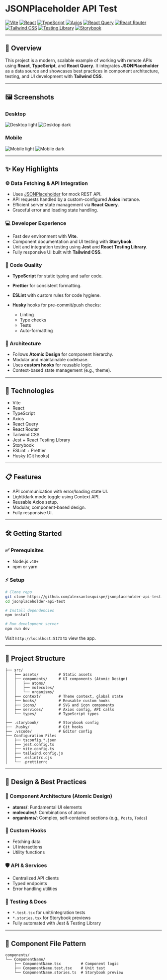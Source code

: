 # JSONPlaceholder API Test

[![Vite](https://img.shields.io/badge/Vite-646CFF?style=for-the-badge&logo=vite&logoColor=white)](https://vitejs.dev/)
[![React](https://img.shields.io/badge/React-20232A?style=for-the-badge&logo=react&logoColor=61DAFB)](https://react.dev/)
[![TypeScript](https://img.shields.io/badge/TypeScript-3178C6?style=for-the-badge&logo=typescript&logoColor=white)](https://www.typescriptlang.org/)
[![Axios](https://img.shields.io/badge/Axios-5A29E4?style=for-the-badge&logo=axios&logoColor=white)](https://axios-http.com/)
[![React Query](https://img.shields.io/badge/React_Query-FF4154?style=for-the-badge&logo=react-query&logoColor=white)](https://tanstack.com/query/latest)
[![React Router](https://img.shields.io/badge/React_Router-CA4245?style=for-the-badge&logo=react-router&logoColor=white)](https://reactrouter.com/)
[![Tailwind CSS](https://img.shields.io/badge/TailwindCSS-06B6D4?style=for-the-badge&logo=tailwindcss&logoColor=white)](https://tailwindcss.com/)
[![Testing Library](https://img.shields.io/badge/Testing_Library-E33332?style=for-the-badge&logo=testing-library&logoColor=white)](https://testing-library.com/)
[![Storybook](https://img.shields.io/badge/Storybook-FF4785?style=for-the-badge&logo=storybook&logoColor=white)](https://storybook.js.org/)

---

## 📌 Overview

This project is a modern, scalable example of working with remote APIs using **React**, **TypeScript**, and **React Query**. It integrates **JSONPlaceholder** as a data source and showcases best practices in component architecture, testing, and UI development with **Tailwind CSS**.

---

## 🖼️ Screenshots

### Desktop

![Desktop light](./screenshots/desk-light.png)
![Desktop dark](./screenshots/desk-dark.png)

### Mobile

![Mobile light](./screenshots/mobile-light.png)
![Mobile dark](./screenshots/mobile-dark.png)

---

## ✨ Key Highlights

### ⚙️ Data Fetching & API Integration

- Uses [JSONPlaceholder](https://jsonplaceholder.typicode.com/) for mock REST API.
- API requests handled by a custom-configured **Axios** instance.
- Efficient server state management via **React Query**.
- Graceful error and loading state handling.

### 💻 Developer Experience

- Fast dev environment with **Vite**.
- Component documentation and UI testing with **Storybook**.
- Unit and integration testing using **Jest** and **React Testing Library**.
- Fully responsive UI built with **Tailwind CSS**.

### 🧼 Code Quality

- **TypeScript** for static typing and safer code.
- **Prettier** for consistent formatting.
- **ESLint** with custom rules for code hygiene.
- **Husky** hooks for pre-commit/push checks:

  - Linting
  - Type checks
  - Tests
  - Auto-formatting

### 🧱 Architecture

- Follows **Atomic Design** for component hierarchy.
- Modular and maintainable codebase.
- Uses **custom hooks** for reusable logic.
- Context-based state management (e.g., theme).

---

## 🚀 Technologies

- Vite
- React
- TypeScript
- Axios
- React Query
- React Router
- Tailwind CSS
- Jest + React Testing Library
- Storybook
- ESLint + Prettier
- Husky (Git hooks)

---

## 📋 Features

- API communication with error/loading state UI.
- Light/dark mode toggle using Context API.
- Reusable Axios setup.
- Modular, component-based design.
- Fully responsive UI.

---

## 🛠 Getting Started

### ✅ Prerequisites

- Node.js `v18+`
- npm or yarn

### ⚡ Setup

```bash
# Clone repo
git clone https://github.com/alexsantosquispe/jsonplaceholder-api-test.git
cd jsonplaceholder-api-test

# Install dependencies
npm install

# Run development server
npm run dev
```

Visit `http://localhost:5173` to view the app.

---

## 🦾 Project Structure

```
├── src/
│   ├── assets/         # Static assets
│   ├── components/     # UI components (Atomic Design)
│   │   ├── atoms/
│   │   ├── molecules/
│   │   └── organisms/
│   ├── context/        # Theme context, global state
│   ├── hooks/          # Reusable custom hooks
│   ├── icons/          # SVG and icon components
│   ├── services/       # Axios config, API calls
│   └── types/          # TypeScript types
│
├── .storybook/         # Storybook config
├── .husky/             # Git hooks
├── .vscode/            # Editor config
├── Configuration Files
│   ├── tsconfig.*.json
│   ├── jest.config.ts
│   ├── vite.config.ts
│   ├── tailwind.config.js
│   ├── .eslintrc.cjs
│   └── .prettierrc
```

---

## 🧠 Design & Best Practices

### 📆 Component Architecture (Atomic Design)

- **atoms/**: Fundamental UI elements
- **molecules/**: Combinations of atoms
- **organisms/**: Complex, self-contained sections (e.g., `Posts`, `Todos`)

### 🧹 Custom Hooks

- Fetching data
- UI interactions
- Utility functions

### 🛡 API & Services

- Centralized API clients
- Typed endpoints
- Error handling utilities

### 🧪 Testing & Docs

- `*.test.tsx` for unit/integration tests
- `*.stories.tsx` for Storybook previews
- Fully automated with Jest & Testing Library

---

## 📁 Component File Pattern

```
components/
└── ComponentName/
    ├── ComponentName.tsx         # Component logic
    ├── ComponentName.test.tsx    # Unit test
    └── ComponentName.stories.ts  # Storybook preview
```
